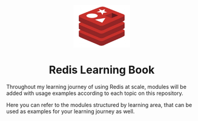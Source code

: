 <p align="center">
  <img alt="Redis Logo" width="150" src="./.github/images/redis-logo.jpg">
  <h1 align="center">Redis Learning Book</h1>
</p>

Throughout my learning journey of using Redis at scale, modules will be added with usage examples according to each topic on this repository.

Here you can refer to the modules structured by learning area, that can be used as examples for your learning journey as well.

